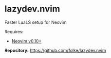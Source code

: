 # lazydev.nvim

Faster LuaLS setup for Neovim

Requires:

- [Neovim v0.10+](https://github.com/neovim/neovim/releases)

**Repository:** <https://github.com/folke/lazydev.nvim>
